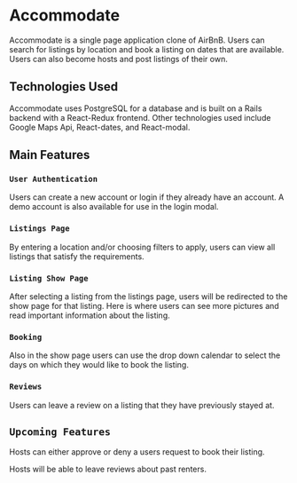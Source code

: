 

# Accommodate

Accommodate is a single page application clone of AirBnB. Users can search for listings by location and book a listing on dates that are available. Users can also become hosts and post listings of their own. 

## Technologies Used

Accommodate uses PostgreSQL for a database and is built on a Rails backend with a React-Redux frontend. Other technologies used include Google Maps Api, React-dates, and React-modal. 


## Main Features

### `User Authentication`

Users can create a new account or login if they already have an account. A demo account is also available for use in the login modal.
    
### `Listings Page`

By entering a location and/or choosing filters to apply, users can view all listings that satisfy the requirements.

### `Listing Show Page`

After selecting a listing from the listings page, users will be redirected to the show page for that listing. Here is where users can see more pictures and read important information about the listing.

### `Booking`

Also in the show page users can use the drop down calendar to select the days on which they would like to book the listing.

### `Reviews`

Users can leave a review on a listing that they have previously stayed at.

    
## `Upcoming Features`

Hosts can either approve or deny a users request to book their listing.

Hosts will be able to leave reviews about past renters.

